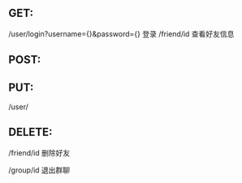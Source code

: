 ## GET: 
/user/login?username={}&password={}   登录
/friend/id   查看好友信息
## POST:
## PUT:
/user/
## DELETE:
/friend/id   删除好友

/group/id   退出群聊


